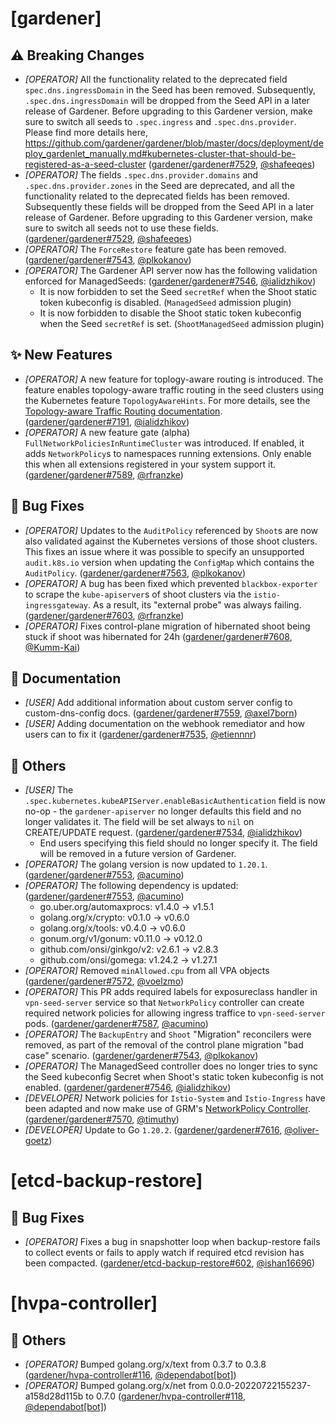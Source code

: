 # [gardener]
## ⚠️ Breaking Changes
* *[OPERATOR]* All the functionality related to the deprecated field `spec.dns.ingressDomain` in the Seed has been removed. Subsequently, `.spec.dns.ingressDomain` will be dropped from the Seed API in a later release of Gardener. Before upgrading to this Gardener version, make sure to switch all seeds to `.spec.ingress` and `.spec.dns.provider`. Please find more details here, https://github.com/gardener/gardener/blob/master/docs/deployment/deploy_gardenlet_manually.md#kubernetes-cluster-that-should-be-registered-as-a-seed-cluster ([gardener/gardener#7529](https://github.com/gardener/gardener/pull/7529), [@shafeeqes](https://github.com/shafeeqes))
* *[OPERATOR]* The fields `.spec.dns.provider.domains` and `.spec.dns.provider.zones` in the Seed are deprecated, and all the functionality related to the deprecated fields has been removed. Subsequently these fields will be dropped from the Seed API in a later release of Gardener. Before upgrading to this Gardener version, make sure to switch all seeds not to use these fields. ([gardener/gardener#7529](https://github.com/gardener/gardener/pull/7529), [@shafeeqes](https://github.com/shafeeqes))
* *[OPERATOR]* The `ForceRestore` feature gate has been removed. ([gardener/gardener#7543](https://github.com/gardener/gardener/pull/7543), [@plkokanov](https://github.com/plkokanov))
* *[OPERATOR]* The Gardener API server now has the following validation enforced for ManagedSeeds: ([gardener/gardener#7546](https://github.com/gardener/gardener/pull/7546), [@ialidzhikov](https://github.com/ialidzhikov))
  * It is now forbidden to set the Seed `secretRef` when the Shoot static token kubeconfig is disabled. (`ManagedSeed` admission plugin)
  * It is now forbidden to disable the Shoot static token kubeconfig when the Seed `secretRef` is set. (`ShootManagedSeed` admission plugin)
## ✨ New Features
* *[OPERATOR]* A new feature for toplogy-aware routing is introduced. The feature enables topology-aware traffic routing in the seed clusters using the Kubernetes feature `TopologyAwareHints`. For more details, see the [Topology-aware Traffic Routing documentation](https://github.com/gardener/gardener/blob/v1.66.0/docs/usage/topology_aware_routing.md). ([gardener/gardener#7191](https://github.com/gardener/gardener/pull/7191), [@ialidzhikov](https://github.com/ialidzhikov))
* *[OPERATOR]* A new feature gate (alpha) `FullNetworkPoliciesInRuntimeCluster` was introduced. If enabled, it adds `NetworkPolicy`s to namespaces running extensions. Only enable this when all extensions registered in your system support it. ([gardener/gardener#7589](https://github.com/gardener/gardener/pull/7589), [@rfranzke](https://github.com/rfranzke))
## 🐛 Bug Fixes
* *[OPERATOR]* Updates to the `AuditPolicy` referenced by `Shoot`s are now also validated against the Kubernetes versions of those shoot clusters. This fixes an issue where it was possible to specify an unsupported `audit.k8s.io` version when updating the `ConfigMap` which contains the `AuditPolicy`. ([gardener/gardener#7563](https://github.com/gardener/gardener/pull/7563), [@plkokanov](https://github.com/plkokanov))
* *[OPERATOR]* A bug has been fixed which prevented `blackbox-exporter` to scrape the `kube-apiserver`s of shoot clusters via the `istio-ingressgateway`. As a result, its "external probe" was always failing. ([gardener/gardener#7603](https://github.com/gardener/gardener/pull/7603), [@rfranzke](https://github.com/rfranzke))
* *[OPERATOR]* Fixes control-plane migration of hibernated shoot being stuck if shoot was hibernated for 24h ([gardener/gardener#7608](https://github.com/gardener/gardener/pull/7608), [@Kumm-Kai](https://github.com/Kumm-Kai))
## 📖 Documentation
* *[USER]* Add additional information about custom server config to custom-dns-config docs. ([gardener/gardener#7559](https://github.com/gardener/gardener/pull/7559), [@axel7born](https://github.com/axel7born))
* *[USER]* Adding documentation on the webhook remediator and how users can to fix it ([gardener/gardener#7535](https://github.com/gardener/gardener/pull/7535), [@etiennnr](https://github.com/etiennnr))
## 🏃 Others
* *[USER]* The `.spec.kubernetes.kubeAPIServer.enableBasicAuthentication` field is now no-op - the `gardener-apiserver` no longer defaults this field and no longer validates it. The field will be set always to `nil` on CREATE/UPDATE request. ([gardener/gardener#7534](https://github.com/gardener/gardener/pull/7534), [@ialidzhikov](https://github.com/ialidzhikov))
  * End users specifying this field should no longer specify it. The field will be removed in a future version of Gardener.
* *[OPERATOR]* The golang version is now updated to `1.20.1`. ([gardener/gardener#7553](https://github.com/gardener/gardener/pull/7553), [@acumino](https://github.com/acumino))
* *[OPERATOR]* The following dependency is updated: ([gardener/gardener#7553](https://github.com/gardener/gardener/pull/7553), [@acumino](https://github.com/acumino))
  * go.uber.org/automaxprocs: v1.4.0 -> v1.5.1
  * golang.org/x/crypto: v0.1.0 -> v0.6.0
  * golang.org/x/tools: v0.4.0 -> v0.6.0
  * gonum.org/v1/gonum: v0.11.0 -> v0.12.0
  * github.com/onsi/ginkgo/v2: v2.6.1 -> v2.8.3
  * github.com/onsi/gomega: v1.24.2 -> v1.27.1
* *[OPERATOR]* Removed `minAllowed.cpu` from all VPA objects ([gardener/gardener#7572](https://github.com/gardener/gardener/pull/7572), [@voelzmo](https://github.com/voelzmo))
* *[OPERATOR]* This PR adds required labels for exposureclass handler in `vpn-seed-server` service so that `NetworkPolicy` controller can create required network policies for allowing ingress traffice to `vpn-seed-server` pods. ([gardener/gardener#7587](https://github.com/gardener/gardener/pull/7587), [@acumino](https://github.com/acumino))
* *[OPERATOR]* The `BackupEntry` and `Shoot` "Migration" reconcilers were removed, as part of the removal of the control plane migration "bad case" scenario. ([gardener/gardener#7543](https://github.com/gardener/gardener/pull/7543), [@plkokanov](https://github.com/plkokanov))
* *[OPERATOR]* The ManagedSeed controller does no longer tries to sync the Seed kubeconfig Secret when Shoot's static token kubeconfig is not enabled. ([gardener/gardener#7546](https://github.com/gardener/gardener/pull/7546), [@ialidzhikov](https://github.com/ialidzhikov))
* *[DEVELOPER]* Network policies for `Istio-System` and `Istio-Ingress` have been adapted and now make use of GRM's [NetworkPolicy Controller](https://github.com/gardener/gardener/blob/master/docs/concepts/resource-manager.md#networkpolicy-controller). ([gardener/gardener#7570](https://github.com/gardener/gardener/pull/7570), [@timuthy](https://github.com/timuthy))
* *[DEVELOPER]* Update to Go `1.20.2`. ([gardener/gardener#7616](https://github.com/gardener/gardener/pull/7616), [@oliver-goetz](https://github.com/oliver-goetz))
# [etcd-backup-restore]
## 🐛 Bug Fixes
* *[OPERATOR]* Fixes a bug in snapshotter loop when backup-restore fails to collect events or fails to apply watch if required etcd revision has been compacted. ([gardener/etcd-backup-restore#602](https://github.com/gardener/etcd-backup-restore/pull/602), [@ishan16696](https://github.com/ishan16696))
# [hvpa-controller]
## 🏃 Others
* *[OPERATOR]* Bumped golang.org/x/text from 0.3.7 to 0.3.8 ([gardener/hvpa-controller#116](https://github.com/gardener/hvpa-controller/pull/116), [@dependabot[bot]](https://github.com/dependabot[bot]))
* *[OPERATOR]* Bumped golang.org/x/net from 0.0.0-20220722155237-a158d28d115b to 0.7.0 ([gardener/hvpa-controller#118](https://github.com/gardener/hvpa-controller/pull/118), [@dependabot[bot]](https://github.com/dependabot[bot]))